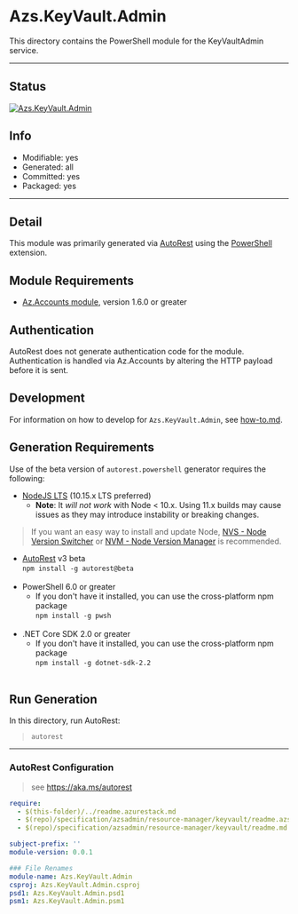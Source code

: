 <!-- region Generated -->
# Azs.KeyVault.Admin
This directory contains the PowerShell module for the KeyVaultAdmin service.

---
## Status
[![Azs.KeyVault.Admin](https://img.shields.io/powershellgallery/v/Azs.KeyVault.Admin.svg?style=flat-square&label=Azs.KeyVault.Admin "Azs.KeyVault.Admin")](https://www.powershellgallery.com/packages/Azs.KeyVault.Admin/)

## Info
- Modifiable: yes
- Generated: all
- Committed: yes
- Packaged: yes

---
## Detail
This module was primarily generated via [AutoRest](https://github.com/Azure/autorest) using the [PowerShell](https://github.com/Azure/autorest.powershell) extension.

## Module Requirements
- [Az.Accounts module](https://www.powershellgallery.com/packages/Az.Accounts/), version 1.6.0 or greater

## Authentication
AutoRest does not generate authentication code for the module. Authentication is handled via Az.Accounts by altering the HTTP payload before it is sent.

## Development
For information on how to develop for `Azs.KeyVault.Admin`, see [how-to.md](how-to.md).
<!-- endregion -->

## Generation Requirements
Use of the beta version of `autorest.powershell` generator requires the following:
- [NodeJS LTS](https://nodejs.org) (10.15.x LTS preferred)
  - **Note**: It *will not work* with Node < 10.x. Using 11.x builds may cause issues as they may introduce instability or breaking changes.
> If you want an easy way to install and update Node, [NVS - Node Version Switcher](../nodejs/installing-via-nvs.md) or [NVM - Node Version Manager](../nodejs/installing-via-nvm.md) is recommended.
- [AutoRest](https://aka.ms/autorest) v3 beta <br>`npm install -g autorest@beta`<br>&nbsp;
- PowerShell 6.0 or greater
  - If you don't have it installed, you can use the cross-platform npm package <br>`npm install -g pwsh`<br>&nbsp;
- .NET Core SDK 2.0 or greater
  - If you don't have it installed, you can use the cross-platform npm package <br>`npm install -g dotnet-sdk-2.2`<br>&nbsp;

## Run Generation
In this directory, run AutoRest:
> `autorest`

---
### AutoRest Configuration
> see https://aka.ms/autorest

``` yaml
require:
  - $(this-folder)/../readme.azurestack.md
  - $(repo)/specification/azsadmin/resource-manager/keyvault/readme.azsautogen.md
  - $(repo)/specification/azsadmin/resource-manager/keyvault/readme.md

subject-prefix: ''
module-version: 0.0.1

### File Renames 
module-name: Azs.KeyVault.Admin 
csproj: Azs.KeyVault.Admin.csproj 
psd1: Azs.KeyVault.Admin.psd1 
psm1: Azs.KeyVault.Admin.psm1

